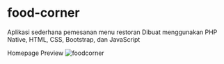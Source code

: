 # food-corner
Aplikasi sederhana pemesanan menu restoran
Dibuat menggunakan PHP Native, HTML, CSS, Bootstrap, dan JavaScript


Homepage Preview
![foodcorner](https://user-images.githubusercontent.com/50720858/58371517-afd35d80-7ec6-11e9-96b0-cc0d96e2c451.PNG)
